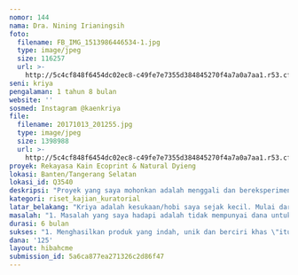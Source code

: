 ```yaml
---
nomor: 144
nama: Dra. Nining Irianingsih
foto:
  filename: FB_IMG_1513986446534-1.jpg
  type: image/jpeg
  size: 116257
  url: >-
    http://5c4cf848f6454dc02ec8-c49fe7e7355d384845270f4a7a0a7aa1.r53.cf2.rackcdn.com/ab41d75f-eb47-48ee-bf17-59ed3532d062/FB_IMG_1513986446534-1.jpg
seni: kriya
pengalaman: 1 tahun 8 bulan
website: ''
sosmed: Instagram @kaenkriya
file:
  filename: 20171013_201255.jpg
  type: image/jpeg
  size: 1398988
  url: >-
    http://5c4cf848f6454dc02ec8-c49fe7e7355d384845270f4a7a0a7aa1.r53.cf2.rackcdn.com/1ea409f2-7883-4fa1-86aa-6dc71449e9e4/20171013_201255.jpg
proyek: Rekayasa Kain Ecoprint & Natural Dyieng
lokasi: Banten/Tangerang Selatan
lokasi_id: Q3540
deskripsi: "Proyek yang saya mohonkan adalah menggali dan bereksperimen tentang teknik-teknik ecoprint dan pewarnaan alami yang diterapkan pada kain. Ecoprint merupakan sebuah kriya seni, memindahkan pigmen warna dari berbagai tumbuhan, khususnya daun ke dalam permukaan kain, yang menghasilkan kain dengan motif daun dengan warna-warna alami yang keluar dari tumbuhan itu sendiri. Jenis kain yang dipakai juga kain dengan serat alami seperti katun dan sutera. Daun atau tumbuhan yang dipakai adalah daun yang tumbuh alami baik daun yang umum dikenal seperti daun jati dan daun-daun liar yang tumbuh begitu saja. \r\n\r\n\r\n\r\n"
kategori: riset_kajian_kuratorial
latar_belakang: "Kriya adalah kesukaan/hobi saya sejak kecil. Mulai dari menyulam, menjahit berbagai produk interior, melukis dan akhirnya menemukan yang paling menggugah minat yaitu merekayasa kain polos menjadi punya motif dan warna. Teknik ikat celup seperti jumputan dan yang mengacu pada teknik Jepang yaitu shibori menjadi awalnya dan berkembang pada ecoprint. \r\nBila batik telah bisa diterima sebagai sebuah karya, ecoprint masih sulit untuk mendapat minat dan apresiasi dari banyak kalangan. Padahal cabang kriya ini sangat memungkin menjadi sumber penghasilan bagi kaum perempuan baik secara sendiri (dikerjakan sendiri) maupun dikerjakan secara komunal oleh sesama kaum perempuan. \r\n\r\nKarena itu, bila saya semakin menguasai kriya ini dengan lebih paham secara teori dan praktikal, saya mengharapkan bisa menjadi ladang usaha dan sumber penghasilan. Saya pun ingin membentuk satu komuniti perempuan yang mempunyai minat sama untuk membuat proyek ini menjadi sumber penghasilan."
masalah: "1. Masalah yang saya hadapi adalah tidak mempunyai dana untuk mengikuti pelatihan di beberapa studio/bengkel kerja yang ada di luar wilayah tinggal saya dan  untuk melakukan lebih banyak percobaan. \r\n2. Masalah lain adalah minimnya penguasaan saya pada bagian administrasi/ manajemen usaha yang  profesional agar usaha berkembang dengan baik.\r\n"
durasi: 6 bulan
sukses: "1. Menghasilkan produk yang indah, unik dan berciri khas \"itu karya saya\"\r\n2. Produk diminati dan di dibeli\r\n3. Mempunyai sebuah komuniti perempuan pengusaha \r\n4. Bisa menggelar sebuah pameran hasil karya,\r\n\r\n\r\n\r\n\r\n\r\n\r\n"
dana: '125'
layout: hibahcme
submission_id: 5a6ca877ea271326c2d86f47
---
```

